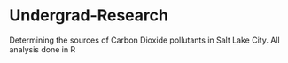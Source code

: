 # Undergrad-Research
Determining the sources of Carbon Dioxide pollutants in Salt Lake City. All analysis done in R

